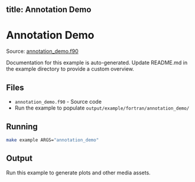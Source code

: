 title: Annotation Demo
---

# Annotation Demo

Source: [annotation_demo.f90](https://github.com/lazy-fortran/fortplot/blob/main/example/fortran/annotation_demo/annotation_demo.f90)

Documentation for this example is auto-generated.
Update README.md in the example directory to provide a custom overview.

## Files

- `annotation_demo.f90` - Source code
- Run the example to populate `output/example/fortran/annotation_demo/`

## Running

```bash
make example ARGS="annotation_demo"
```

## Output

Run this example to generate plots and other media assets.

